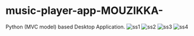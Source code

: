 # music-player-app-MOUZIKKA-
Python (MVC model) based Desktop Application.
![ss1](https://user-images.githubusercontent.com/51054631/98468638-6503ed80-2201-11eb-8856-7d8548eb3b33.png)
![ss2](https://user-images.githubusercontent.com/51054631/98468639-659c8400-2201-11eb-9fac-2f6a5fbedbc8.png)
![ss3](https://user-images.githubusercontent.com/51054631/98468640-66351a80-2201-11eb-9348-c88189e8d8e7.png)
![ss4](https://user-images.githubusercontent.com/51054631/98468641-66351a80-2201-11eb-80a1-5094c4e80f71.png)
